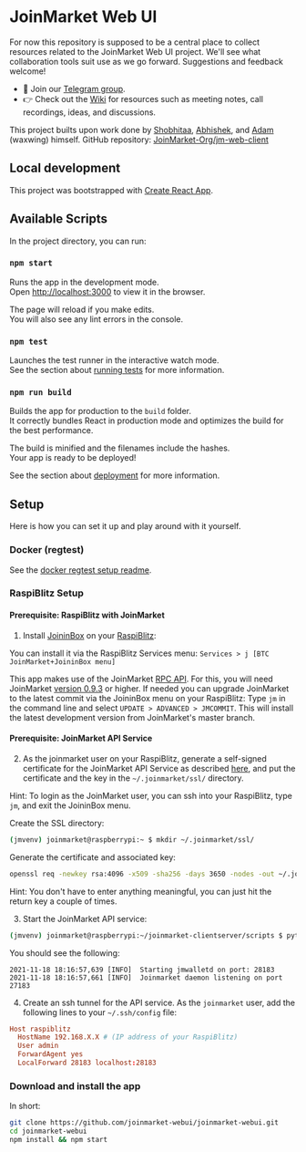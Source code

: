 # JoinMarket Web UI

For now this repository is supposed to be a central place to collect resources related to the JoinMarket Web UI project.
We'll see what collaboration tools suit use as we go forward.
Suggestions and feedback welcome!

- 🔗 Join our [Telegram group](https://t.me/JoinMarketWebUI).
- 👉 Check out the [Wiki](https://github.com/joinmarket-webui/joinmarket-webui/wiki) for resources such as meeting notes, call recordings, ideas, and discussions.

This project builts upon work done by [Shobhitaa](https://github.com/shobhitaa), [Abhishek](https://github.com/abhishek0405), and [Adam](https://github.com/AdamISZ) (waxwing) himself.
GitHub repository: [JoinMarket-Org/jm-web-client](https://github.com/JoinMarket-Org/jm-web-client)

## Local development

This project was bootstrapped with [Create React App](https://github.com/facebook/create-react-app).

## Available Scripts

In the project directory, you can run:

### `npm start`

Runs the app in the development mode.\
Open [http://localhost:3000](http://localhost:3000) to view it in the browser.

The page will reload if you make edits.\
You will also see any lint errors in the console.

### `npm test`

Launches the test runner in the interactive watch mode.\
See the section about [running tests](https://facebook.github.io/create-react-app/docs/running-tests) for more information.

### `npm run build`

Builds the app for production to the `build` folder.\
It correctly bundles React in production mode and optimizes the build for the best performance.

The build is minified and the filenames include the hashes.\
Your app is ready to be deployed!

See the section about [deployment](https://facebook.github.io/create-react-app/docs/deployment) for more information.

## Setup

Here is how you can set it up and play around with it yourself.

### Docker (regtest)

See the [docker regtest setup readme](docker/regtest/readme.md).

### RaspiBlitz Setup

#### Prerequisite: RaspiBlitz with JoinMarket

1. Install [JoininBox](https://github.com/openoms/joininbox) on your [RaspiBlitz](https://github.com/rootzoll/raspiblitz):

You can install it via the RaspiBlitz Services menu: `Services > j [BTC JoinMarket+JoininBox menu]`

This app makes use of the JoinMarket [RPC API](https://github.com/JoinMarket-Org/joinmarket-clientserver/pull/996).
For this, you will need JoinMarket [version 0.9.3](https://github.com/JoinMarket-Org/joinmarket-clientserver/releases/tag/v0.9.3) or higher.
If needed you can upgrade JoinMarket to the latest commit via the JoininBox menu on your RaspiBlitz: Type `jm` in the command line and select ```UPDATE > ADVANCED > JMCOMMIT```.
This will install the latest development version from JoinMarket's master branch.

#### Prerequisite: JoinMarket API Service

2. As the joinmarket user on your RaspiBlitz, generate a self-signed certificate for the JoinMarket API Service as described [here](https://linuxize.com/post/creating-a-self-signed-ssl-certificate/), and put the certificate and the key in the `~/.joinmarket/ssl/` directory.

Hint: To login as the JoinMarket user, you can ssh into your RaspiBlitz, type `jm`, and exit the JoininBox menu.

Create the SSL directory:

```bash
(jmvenv) joinmarket@raspberrypi:~ $ mkdir ~/.joinmarket/ssl/
```

Generate the certificate and associated key:

```bash
openssl req -newkey rsa:4096 -x509 -sha256 -days 3650 -nodes -out ~/.joinmarket/ssl/cert.pem -keyout ~/.joinmarket/ssl/key.pem
```

Hint: You don't have to enter anything meaningful, you can just hit the return key a couple of times.

3. Start the JoinMarket API service:

```bash
(jmvenv) joinmarket@raspberrypi:~/joinmarket-clientserver/scripts $ python jmwalletd.py
```

You should see the following:

```text
2021-11-18 18:16:57,639 [INFO]  Starting jmwalletd on port: 28183
2021-11-18 18:16:57,661 [INFO]  Joinmarket daemon listening on port 27183
```

4. Create an ssh tunnel for the API service. As the `joinmarket` user, add the following lines to your `~/.ssh/config` file:

```conf
Host raspiblitz
  HostName 192.168.X.X # (IP address of your RaspiBlitz)
  User admin
  ForwardAgent yes
  LocalForward 28183 localhost:28183
```

### Download and install the app

In short:

```bash
git clone https://github.com/joinmarket-webui/joinmarket-webui.git
cd joinmarket-webui
npm install && npm start
```
